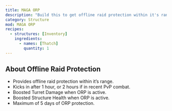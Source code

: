 ```yaml
---
title: MAGA ORP
description: "Build this to get offline raid protection within it's range!"
category: Structure
mod: MAGA ORP
recipes:
  - structures: [Inventory]
    ingredients:
      - names: [Thatch]
        quantity: 1
---
```


## About Offline Raid Protection

- Provides offline raid protection within it’s range.
- Kicks in after 1 hour, or 2 hours if in recent PvP combat.
- Boosted Turret Damage when ORP is active.
- Boosted Structure Health when ORP is active.
- Maximum of 5 days of ORP protection.
